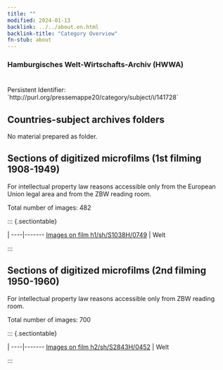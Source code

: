 ```yaml
---
title: ""
modified: 2024-01-13
backlink: ../../about.en.html
backlink-title: "Category Overview"
fn-stub: about
---
```


### Hamburgisches Welt-Wirtschafts-Archiv (HWWA)

# 

<div class="hint">Persistent Identifier: `http://purl.org/pressemappe20/category/subject/i/141728`</div>







## Countries-subject archives folders





No material prepared as folder.



<a id="filmsections" />

## Sections of digitized microfilms (1st filming 1908-1949)

<p>For intellectual property law reasons accessible only from the European Union legal area and from the ZBW reading room.</p>



<p>Total number of images: 482</p>




::: {.sectiontable}

 | 
----|-------
<a class="btn" href="https://pm20.zbw.eu/film/h1/sh/S1038H/0749" rel="nofollow">Images on film h1/sh/S1038H/0749</a> | Welt


:::




## Sections of digitized microfilms (2nd filming 1950-1960)

<p>For intellectual property law reasons accessible only from ZBW reading room.</p>



<p>Total number of images: 700</p>




::: {.sectiontable}

 | 
----|-------
<a class="btn" href="https://pm20.zbw.eu/film/h2/sh/S2843H/0452" rel="nofollow">Images on film h2/sh/S2843H/0452</a> | Welt


:::
















